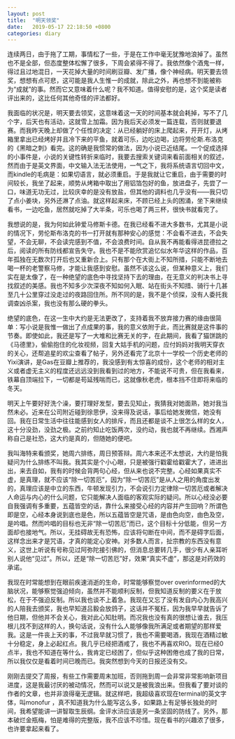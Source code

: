 ```yaml
---
layout: post
title:  "明天领奖"
date:   2019-05-17 22:18:50 +0800
categories: diary
---
```


连续两日，由于拖了工期，事情松了一些，于是在工作中毫无犹豫地浪掉了。虽然也不是全部，但态度整体松懈了很多，下周会紧得不得了。我依然像个酒鬼一样，得过且过地混日，一天花掉大量的时间刷豆瓣、发广播，像个神经病。明天要去领奖，想想有点可悲，这可能是我人生惟一的成就，除此之外，再也想不到能被称为“成就”的事。然而它又意味着什么呢？我不知道。值得安慰的是，这个奖是读者评出来的，这比任何其他奇怪的评法都好。

我面临的状况是，明天要去领奖，这意味着这一天的时间基本就会耗掉，写不了几个字，后天也有活动，这就雪上加霜。因为我后天必须发一篇连载，否则就要退赛。而我昨天晚上却做了个任性的决定：从已经躺好的床上爬起来，开开灯，从烤箱里拿出已经烤好并且冷下来的平鱼，就着可乐，边吃边喝，边将劳伦斯.布洛克的《黑暗之刺》看完。这的确是我惯常的做法，因为小说已近结尾。一个促成选择的小事件是，小说的关键性转折来临时，我要去搜索关键词来看前面相关的叙述，然而由于是英文界面，中文输入法无法使用，一气之下，我将系统语言切回中文，而kindle的毛病是：如果切语言，就必须重启。于是我就让它重启，由于需要的时间较长，我坐了起来，顺势从烤箱中取出了用铝箔包好的鱼，放进盘子，先尝了一口，味道无功无过，比较庆幸的是没有放盐，但其他的调料也几乎没有——我只切了点小姜块，另外还淋了点油。就这样起来床，不顾已经上头的困涌，坐下来继续看书，一边吃鱼，居然就吃掉了大半条，可乐也喝了两三杯，很快书就看完了。

我想说的是，我为何如此钟爱马修斯卡德。在我已经看不进大多数书，尤其是小说的情况下，劳伦斯布洛克的书一打开就有那种安心的感觉：不会看不进去，不会失望，不会无聊，不会读完感到不值，不会浪费时间。自从我不再能看得进昆德拉之后，阅读的所有防线都宣告失守。我也不是不能欣赏追忆似水年华这样的作品，百年孤独在无数次打开后也又重新合上。只有那个在大街上不知所措，只能不断地去喝一杯的老警察马修，才能让我感到安慰。虽然不该这么说，但某种意义上，我们实在是太像了，在一种绝望的底色中寻找坚持下去的理由，在无意义的判决书上寻找叙述的美感。我也不知多少次深夜不知如何入眠、站在街头不知措、骑行十几甚至几十公里穿过没走过的夜路回住所。所不同的是，我不是个侦探，没有人委托我调查凶杀案，我也没有那么硬的拳头。

绝望的底色，在这一生中大约是无法更改了，支持着我不放弃接力赛的缘由很简单：写小说是我惟一做出了点成果的事，我的意义依附于此，而比赛就是这件事的节奏。即使如此，我还是写了一大堆和比赛无关的字，在此期间，我看了猫饼跳的《马德里》，偷偷抱住的化妆视频，回复大姑手机的问题，应付妈妈对我明天穿衣的关心，还帮追星的欢尘查看了帖子，另外还看完了北京十一学校一个历史老师的Yixi演讲，是Gas在豆瓣上推荐的，我没感到有太惊喜的成份，这个老师的相对主义或者虚无主义的程度还远远没到我看到过的地方，不能说不可贵，但在我看来，铁幕自顶端拉下，一切都是苟延残喘而已，这就像秋老虎，根本挡不住即将来临的冬天。

明天上午要好好洗个澡，要打理好发型，要去见知止，我猜我对她面熟，她对我当然未必。近来在公司附近碰到徐思伊，没来得及说话，事后给她发微信，她没有回。我在日常生活中往往能感到女人的排斥，而且还都是谈不上很怎么样的女人，这十分没劲，没劲之极。之前约知止吃饭两次，没约动，我也就不再继续。西湘声称自己是社恐，这大约是真的，但随她的便吧。

我叫海特来看颁奖，她周六排练，周日预答辩。周六本来还不太想说，大约是怕我疑问为什么排练不叫我。我其实是个小心眼，只是被强行戳霍给戳霍大了，进进出出，来去自如，我有的时候会背两句心经，但从来也说不完整。心经如果真实不虚，是真理，就不应该“除一切苦厄”，因为“除一切苦厄”是从人之用的角度出发的，真理应该是中立的东西，牛顿发现引力，不会说引力定律除一切苦厄或者解决人命运与内心的什么问题，它只能解决人面临的客观实际的疑问。所以心经没必要自我强调有多重要，五蕴皆空的话，靠什么来接受心经的内容并产生回响？所谓色即是空，心经本身说到底也是色，所以五蕴皆空是咒语，是由色向空，由色及空，是吟唱。然而吟唱的目标也无非“除一切苦厄”而已，这个目标十分低能，但另一方面却也接地气。所以，无挂碍故无有恐怖，应该将句断在中间，而不是碍字后面，这样念出来才是咒语，才真的能定心安神。对多数人而言，扯宗教的东西没有意义，这世上听说有号称见过阿弥陀接引佛的，但消息总要转几手，很少有人亲耳听别人说他“见过”。所以，还是“除一切苦厄”好，效果“真实不虚”，那这是对药效的承诺。

我现在时常能想到在眼前疾速消逝的生命，时常能够察觉over overinformed的大脑状况，能够察觉强迫倾向，虽然并不能顺利反制，但我知道反制的要义在于放松，在于不强迫反制。所以我也谈不上着急。我现在又忘了没有发自内心为我高兴的人陪我去颁奖，我也早知道吕毅会放鸽子，这话并不冤枉，因为我早早就告诉了他日期，但他并不会关心，我对此心知肚明。而况我也没有真的很想让谁去，我压根儿找不到这样的人，换句话说，没有什么人能够像我所满足或者期望的那样爱我。这是一件丧上天的事，不过我早就习惯了，我也不需要喝酒，我现在酒精过敏十分稳定，身上必起红点。我几乎已经把酒戒了，我也不再喜欢RIO。现在已经0点半，我也不知道在等什么，我肯定已经困了，但似乎这种困倦也成了我的日常，所以我仅仅是看着时间已晚而已。我突然想到今天的日报还没有交。

刚刚去提交了周报，有些工作需要周末加班，否则拖到周一会非常非常影响新项目进度，这是我最讨厌的被动情况，然而可以说又是被我浪出来。但我看了要对谈的作者的文章，也并非浪得毫无逻辑。就这样吧，我超级喜欢现在terminal的英文字体，叫monofur ，真不知道我为什么能写这么多，如果路上有足够长独处的时间，我希望能讲一讲智取生辰纲。金评水浒应该是另一条坚固的防线了。另外，那本破烂金瓶梅，怕是难得的完整版，我不应该不珍惜。现在看书的兴趣浓了很多，也许要拿起来看了。
